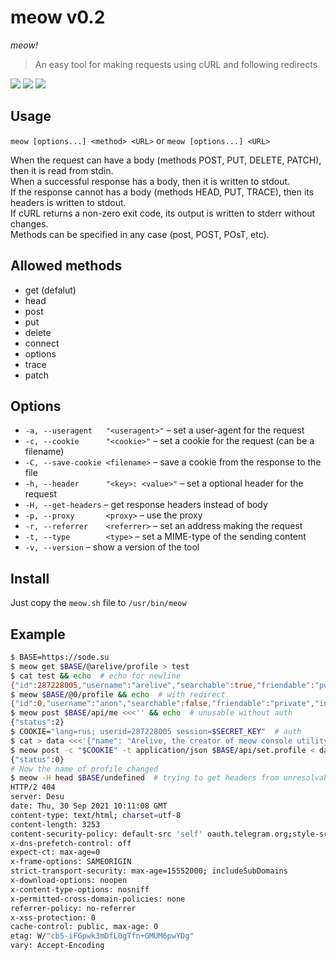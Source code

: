 # meow v0.2
*meow!*
> An easy tool for making requests using cURL and following redirects

![](https://img.shields.io/tokei/lines/github/arebaka/meow)
![](https://img.shields.io/github/repo-size/arebaka/meow)
![](https://img.shields.io/codefactor/grade/github/arebaka/meow)

## Usage
`meow [options...] <method> <URL>`
or
`meow [options...] <URL>`

When the request can have a body (methods POST, PUT, DELETE, PATCH), then it is read from stdin.  
When a successful response has a body, then it is written to stdout.  
If the response cannot has a body (methods HEAD, PUT, TRACE), then its headers is written to stdout.  
If cURL returns a non-zero exit code, its output is written to stderr without changes.  
Methods can be specified in any case (post, POST, POsT, etc).

## Allowed methods
- get (defalut)
- head
- post
- put
- delete
- connect
- options
- trace
- patch

## Options
- `-a, --useragent   "<useragent>"`    – set a user-agent for the request
- `-c, --cookie      "<cookie>"`       – set a cookie for the request (can be a filename)
- `-C, --save-cookie <filename>`       – save a cookie from the response to the file
- `-h, --header      "<key>: <value>"` – set a optional header for the request
- `-H, --get-headers`                  – get response headers instead of body
- `-p, --proxy       <proxy>`          – use the proxy
- `-r, --referrer    <referrer>`       – set an address making the request
- `-t, --type        <type>`           – set a MIME-type of the sending content
- `-v, --version`                      – show a version of the tool

## Install
Just copy the `meow.sh` file to `/usr/bin/meow`

## Example
```bash
$ BASE=https://sode.su
$ meow get $BASE/@arelive/profile > test
$ cat test && echo  # echo for newline
{"id":287228005,"username":"arelive","searchable":true,"friendable":"public","invitable":"protected","name":"Arelive","type":"user","cover":null,"avatar":"1313402292021605115.png","links":[]}
$ meow $BASE/@0/profile && echo  # with redirect
{"id":0,"username":"anon","searchable":false,"friendable":"private","invitable":"private","name":"","type":"user","cover":null,"avatar":null,"links":[]}
$ meow post $BASE/api/me <<<'' && echo  # unusable without auth
{"status":2}
$ COOKIE="lang=rus; userid=287228005 session=$SECRET_KEY"  # auth
$ cat > data <<<'{"name": "Arelive, the creator of meow console utility"}'
$ meow post -c "$COOKIE" -t application/json $BASE/api/set.profile < data && echo
{"status":0}
# Now the name of profile changed
$ meow -H head $BASE/undefined  # trying to get headers from unresolvable path
HTTP/2 404 
server: Desu
date: Thu, 30 Sep 2021 10:11:08 GMT
content-type: text/html; charset=utf-8
content-length: 3253
content-security-policy: default-src 'self' oauth.telegram.org;style-src 'self';script-src 'self' 'unsafe-eval' telegram.org;base-uri 'self';block-all-mixed-content;font-src 'self' https: data:;frame-ancestors 'self';img-src 'self' data:;object-src 'none';script-src-attr 'none';upgrade-insecure-requests
x-dns-prefetch-control: off
expect-ct: max-age=0
x-frame-options: SAMEORIGIN
strict-transport-security: max-age=15552000; includeSubDomains
x-download-options: noopen
x-content-type-options: nosniff
x-permitted-cross-domain-policies: none
referrer-policy: no-referrer
x-xss-protection: 0
cache-control: public, max-age: 0
etag: W/"cb5-iFGpwk3mDfL0gTfn+GMUM6pwYDg"
vary: Accept-Encoding
```
